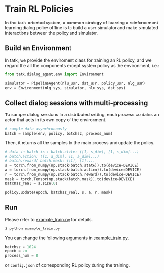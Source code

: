 # Train RL Policies

In the task-oriented system, a common strategy of learning a reinforcement learning dialog policy offline is to build a user simulator and make simulated interactions between the policy and simulator.

## Build an Environment

In tatk, we provide the enviroment class for training an RL policy, and we regard the all the components except system policy as the environment, i.e.:

```python
from tatk.dialog_agent.env import Environment

simulator = PipelineAgent(nlu_usr, dst_usr, policy_usr, nlg_usr)
env = Environment(nlg_sys, simulator, nlu_sys, dst_sys)
```

## Collect dialog sessions with multi-processing

To sample dialog sessions in a distributed setting, each process contains an actor that acts in its own copy of the environment.

```python
# sample data asynchronously
batch = sample(env, policy, batchsz, process_num)
```

Then, it returns all the samples to the main process and update the policy.

```python
# data in batch is : batch.state: ([1, s_dim], [1, s_dim]...)
# batch.action: ([1, a_dim], [1, a_dim]...)
# batch.reward/ batch.mask: ([1], [1]...)
s = torch.from_numpy(np.stack(batch.state)).to(device=DEVICE)
a = torch.from_numpy(np.stack(batch.action)).to(device=DEVICE)
r = torch.from_numpy(np.stack(batch.reward)).to(device=DEVICE)
mask = torch.Tensor(np.stack(batch.mask)).to(device=DEVICE)
batchsz_real = s.size(0)

policy.update(epoch, batchsz_real, s, a, r, mask)
```

## Run

Please refer to [example_train.py](https://github.com/thu-coai/tatk/blob/master/tutorials/Train_RL_Policies/example_train.py) for details.

```bash
$ python example_train.py
```

You can change the following arguments in [example_train.py](https://github.com/thu-coai/tatk/blob/master/tutorials/Train_RL_Policies/example_train.py),

```python
batchsz = 1024
epoch = 20
process_num = 8
```

or `config.json` of corresponding RL policy during the training.

